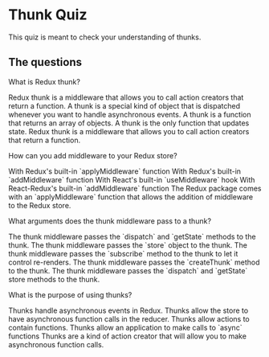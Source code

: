 # Thunk Quiz

This quiz is meant to check your understanding of thunks.

## The questions

<quiz>
  <question>
    <p>What is Redux thunk?</p>
    <answer correct>Redux thunk is a middleware that allows you to call action
    creators that return a function.</answer>
    <answer>A thunk is a special kind of object that is dispatched whenever
    you want to handle asynchronous events.</answer>
    <answer>A thunk is a function that returns an array of objects.</answer>
    <answer>A thunk is the only function that updates state.</answer>
    <explanation>Redux thunk is a middleware that allows you to call action
    creators that return a function.</explanation>
  </question>
</quiz>

<quiz>
  <question>
    <p>How can you add middleware to your Redux store?</p>
    <answer correct>With Redux's built-in `applyMiddleware` function</answer>
    <answer>With Redux's built-in `addMiddleware` function</answer>
    <answer>With React's built-in `useMiddleware` hook</answer>
    <answer>With React-Redux's built-in `addMiddleware` function</answer>
    <explanation>The Redux package comes with an `applyMiddleware` function
    that allows the addition of middleware to the Redux store.</explanation>
  </question>
</quiz>

<quiz>
  <question>
    <p>What arguments does the thunk middleware pass to a thunk?</p>
    <answer correct>The thunk middleware passes the `dispatch` and `getState`
    methods to the thunk.</answer>
    <answer>The thunk middleware passes the `store` object to the
    thunk.</answer>
    <answer>The thunk middleware passes the `subscribe` method to the thunk
    to let it control re-renders.</answer>
    <answer>The thunk middleware passes the `createThunk` method to the
    thunk.</answer>
    <explanation>The thunk middleware passes the `dispatch` and `getState`
    store methods to the thunk.</explanation>
  </question>
</quiz>

<quiz>
  <question>
    <p>What is the purpose of using thunks?</p>
    <answer correct>Thunks handle asynchronous events in Redux.</answer>
    <answer>Thunks allow the store to have asynchronous function calls in the
    reducer.</answer>
    <answer>Thunks allow actions to contain functions.</answer>
    <answer>Thunks allow an application to make calls to `async` functions</answer>
    <explanation>Thunks are a kind of action creator that will allow you to make
    asynchronous function calls.</explanation>
  </question>
</quiz>
